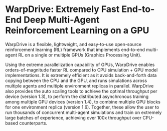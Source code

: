# WarpDrive: Extremely Fast End-to-End Deep Multi-Agent Reinforcement Learning on a GPU

WarpDrive is a flexible, lightweight, and easy-to-use open-source reinforcement learning (RL) 
framework that implements end-to-end multi-agent RL on a single or multiple GPUs (Graphics Processing Unit). 

Using the extreme parallelization capability of GPUs, WarpDrive enables orders-of-magnitude 
faster RL compared to CPU simulation + GPU model implementations. It is extremely efficient as it avoids back-and-forth data copying between the CPU and the GPU, 
and runs simulations across multiple agents and multiple environment replicas in parallel. WarpDrive also provides the auto scaling tools to achieve the optimal throughput per device (version 1.3), to perform the distributed asynchronous training among multiple GPU devices (version 1.4), to combine multiple GPU blocks for one environment replica (version 1.6).
Together, these allow the user to run thousands of concurrent multi-agent simulations and train 
on extremely large batches of experience, achieving over 100x throughput over CPU-based counterparts.

